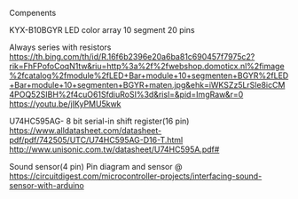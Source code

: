 Compenents

KYX-B10BGYR LED color array 10 segment
20 pins

Always series with resistors
https://th.bing.com/th/id/R.16f6b2396e20a6ba81c690457f7975c2?rik=FhFPofoCoqN1tw&riu=http%3a%2f%2fwebshop.domoticx.nl%2fimage%2fcatalog%2fmodule%2fLED+Bar+module+10+segmenten+BGYR%2fLED+Bar+module+10+segmenten+BGYR+maten.jpg&ehk=iWKSZz5LrSle8icCM4POQ52SIBH%2f4cuO61SfdiuRoSI%3d&risl=&pid=ImgRaw&r=0
https://youtu.be/jIKyPMU5kwk


U74HC595AG- 8 bit serial-in shift register(16 pin)
https://www.alldatasheet.com/datasheet-pdf/pdf/742505/UTC/U74HC595AG-D16-T.html
http://www.unisonic.com.tw/datasheet/U74HC595A.pdf#


Sound sensor(4 pin)
Pin diagram and sensor @ https://circuitdigest.com/microcontroller-projects/interfacing-sound-sensor-with-arduino
